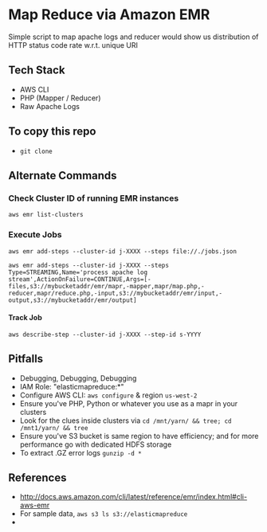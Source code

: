 # Map Reduce via Amazon EMR

Simple script to map apache logs and reducer would show us distribution of HTTP status code rate w.r.t. unique URI

## Tech Stack
* AWS CLI
* PHP (Mapper / Reducer)
* Raw Apache Logs

## To copy this repo
* `git clone `

## Alternate Commands

### Check Cluster ID of running EMR instances

`aws emr list-clusters`

### Execute Jobs

`aws emr add-steps --cluster-id j-XXXX --steps file://./jobs.json`

`aws emr add-steps --cluster-id j-XXXX --steps Type=STREAMING,Name='process apache log stream',ActionOnFailure=CONTINUE,Args=[-files,s3://mybucketaddr/emr/mapr,-mapper,mapr/map.php,-reducer,mapr/reduce.php,-input,s3://mybucketaddr/emr/input,-output,s3://mybucketaddr/emr/output]`

#### Track Job
`aws describe-step --cluster-id j-XXXX --step-id s-YYYY`

## Pitfalls

* Debugging, Debugging, Debugging
* IAM Role: "elasticmapreduce:*"
* Configure AWS CLI: `aws configure` & region `us-west-2`
* Ensure you've PHP, Python or whatever you use as a mapr in your clusters
* Look for the clues inside clusters via  `cd /mnt/yarn/ && tree; cd /mnt1/yarn/ && tree`
* Ensure you've S3 bucket is same region to have efficiency; and for more performance go with dedicated HDFS storage
* To extract .GZ error logs `gunzip -d *`

## References

* http://docs.aws.amazon.com/cli/latest/reference/emr/index.html#cli-aws-emr
* For sample data, `aws s3 ls s3://elasticmapreduce`
*
